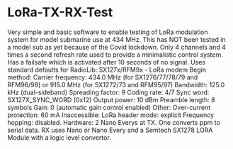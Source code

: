 # LoRa-TX-RX-Test
Very simple and basic software to enable testing of LoRa modulation system for model submarine use at 434 MHz. This has NOT been tested in a model sub as yet because of the Covid lockdown. Only 4 channels and 4 times a second refresh rate used to provide a minimalistic control system. Has a failsafe which is activated after 10 seconds of no signal.
Uses standard defaults for RadioLib:
SX127x/RFM9x - LoRa modem
Begin method:
Carrier frequency: 434.0 MHz (for SX1276/77/78/79 and RFM96/98) or 915.0 MHz (for SX1272/73 and RFM95/97)
Bandwidth: 125.0 kHz (dual-sideband)
Spreading factor: 9
Coding rate: 4/7
Sync word: SX127X_SYNC_WORD (0x12)
Output power: 10 dBm
Preamble length: 8 symbols
Gain: 0 (automatic gain control enabled)
Other:
Over-current protection: 60 mA
Inaccessible:
LoRa header mode: explicit
Frequency hopping: disabled.
Hardware:
2 Nano Everys at TX. One converts ppm to serial data.
RX uses Nano or Nano Every and a Semtech SX1278 LORA Module with a logic level convertor.
